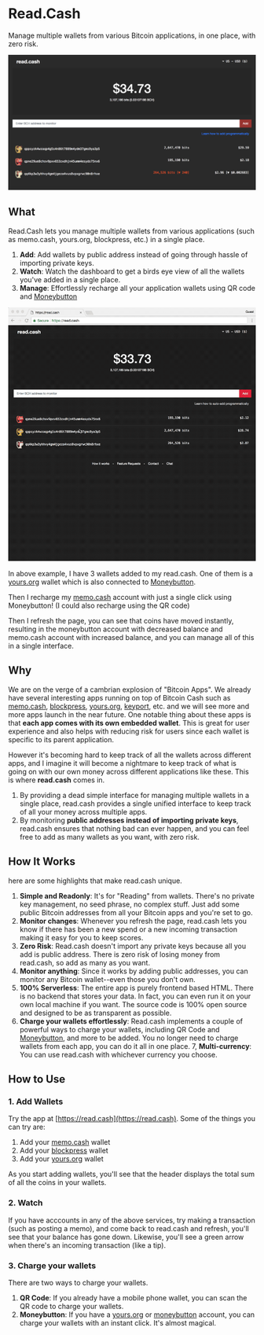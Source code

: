 # Read.Cash

Manage multiple wallets from various Bitcoin applications, in one place, with zero risk.

![screenshot](./screenshot.png)

## What

Read.Cash lets you manage multiple wallets from various applications (such as memo.cash, yours.org, blockpress, etc.) in a single place.

1. **Add**: Add wallets by public address instead of going through hassle of importing private keys.
2. **Watch**: Watch the dashboard to get a birds eye view of all the wallets you've added in a single place.
3. **Manage**: Effortlessly recharge all your application wallets using QR code and [Moneybutton](https://moneybutton.com)

![sending](./demo.gif)

In above example, I have 3 wallets added to my read.cash. One of them is a [yours.org](https://yours.org) wallet which is also connected to [Moneybutton](https://moneybutton.com).

Then I recharge my [memo.cash](https://memo.cash) account with just a single click using Moneybutton! (I could also recharge using the QR code)

Then I refresh the page, you can see that coins have moved instantly, resulting in the moneybutton account with decreased balance and memo.cash account with increased balance, and you can manage all of this in a single interface.

## Why

We are on the verge of a cambrian explosion of "Bitcoin Apps". We already have several interesting apps running on top of Bitcoin Cash such as [memo.cash](https://memo.cash), [blockpress](https://www.blockpress.com), [yours.org](https://yours.org), [keyport](https://keyport.cash), etc. and we will see more and more apps launch in the near future. One notable thing about these apps is that **each app comes with its own embedded wallet**. This is great for user experience and also helps with reducing risk for users since each wallet is specific to its parent application.

However it's becoming hard to keep track of all the wallets across different apps, and I imagine it will become a nightmare to keep track of what is going on with our own money across different applications like these. This is where **read.cash** comes in.

1. By providing a dead simple interface for managing multiple wallets in a single place, read.cash provides a single unified interface to keep track of all your money across multiple apps.
2. By monitoring **public addresses instead of importing private keys**, read.cash ensures that nothing bad can ever happen, and you can feel free to add as many wallets as you want, with zero risk.

## How It Works

here are some highlights that make read.cash unique.

1. **Simple and Readonly**: It's for "Reading" from wallets. There's no private key management, no seed phrase, no complex stuff. Just add some public Bitcoin addresses from all your Bitcoin apps and you're set to go.
2. **Monitor changes**: Whenever you refresh the page, read.cash lets you know if there has been a new spend or a new incoming transaction making it easy for you to keep scores. 
3. **Zero Risk**: Read.cash doesn't import any private keys because all you add is public address. There is zero risk of losing money from read.cash, so add as many as you want.
4. **Monitor anything**: Since it works by adding public addresses, you can monitor any Bitcoin wallet--even those you don't own.
5. **100% Serverless**: The entire app is purely frontend based HTML. There is no backend that stores your data. In fact, you can even run it on your own local machine if you want. The source code is 100% open source and designed to be as transparent as possible.
6. **Charge your wallets effortlessly**: Read.cash implements a couple of powerful ways to charge your wallets, including QR Code and [Moneybutton](https://moneybutton.com), and more to be added. You no longer need to charge wallets from each app, you can do it all in one place.
7, **Multi-currency**: You can use read.cash with whichever currency you choose.

## How to Use

### 1. Add Wallets

Try the app at [https://read.cash](https://read.cash). Some of the things you can try are:

1. Add your [memo.cash](https://memo.cash) wallet
2. Add your [blockpress](https://www.blockpress.com) wallet
3. Add your [yours.org](https://yours.org) wallet

As you start adding wallets, you'll see that the header displays the total sum of all the coins in your wallets.

### 2. Watch 

If you have acccounts in any of the above services, try making a transaction (such as posting a memo), and come back to read.cash and refresh, you'll see that your balance has gone down. Likewise, you'll see a green arrow when there's an incoming transaction (like a tip).

### 3. Charge your wallets

There are two ways to charge your wallets.

1. **QR Code**: If you already have a mobile phone wallet, you can scan the QR code to charge your wallets.
2. **Moneybutton**: If you have a [yours.org](https://yours.org) or [moneybutton](https://moneybutton.com) account, you can charge your wallets with an instant click. It's almost magical.
